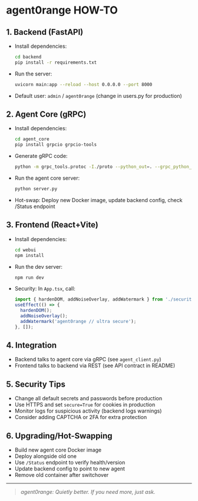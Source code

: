 # agent0range HOW-TO

## 1. Backend (FastAPI)
- Install dependencies:
  ```bash
  cd backend
  pip install -r requirements.txt
  ```
- Run the server:
  ```bash
  uvicorn main:app --reload --host 0.0.0.0 --port 8000
  ```
- Default user: `admin` / `agent0range` (change in users.py for production)

## 2. Agent Core (gRPC)
- Install dependencies:
  ```bash
  cd agent_core
  pip install grpcio grpcio-tools
  ```
- Generate gRPC code:
  ```bash
  python -m grpc_tools.protoc -I./proto --python_out=. --grpc_python_out=. ./proto/agent.proto
  ```
- Run the agent core server:
  ```bash
  python server.py
  ```
- Hot-swap: Deploy new Docker image, update backend config, check /Status endpoint

## 3. Frontend (React+Vite)
- Install dependencies:
  ```bash
  cd webui
  npm install
  ```
- Run the dev server:
  ```bash
  npm run dev
  ```
- Security: In `App.tsx`, call:
  ```ts
  import { hardenDOM, addNoiseOverlay, addWatermark } from './security';
  useEffect(() => {
    hardenDOM();
    addNoiseOverlay();
    addWatermark('agent0range // ultra secure');
  }, []);
  ```

## 4. Integration
- Backend talks to agent core via gRPC (see `agent_client.py`)
- Frontend talks to backend via REST (see API contract in README)

## 5. Security Tips
- Change all default secrets and passwords before production
- Use HTTPS and set `secure=True` for cookies in production
- Monitor logs for suspicious activity (backend logs warnings)
- Consider adding CAPTCHA or 2FA for extra protection

## 6. Upgrading/Hot-Swapping
- Build new agent core Docker image
- Deploy alongside old one
- Use `/Status` endpoint to verify health/version
- Update backend config to point to new agent
- Remove old container after switchover

---

> _agent0range: Quietly better. If you need more, just ask._
